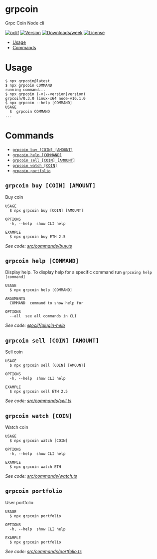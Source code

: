 grpcoin
=======

Grpc Coin Node cli

[![oclif](https://img.shields.io/badge/cli-oclif-brightgreen.svg)](https://oclif.io)
[![Version](https://img.shields.io/npm/v/grpcoin.svg)](https://npmjs.org/package/grpcoin)
[![Downloads/week](https://img.shields.io/npm/dw/grpcoin.svg)](https://npmjs.org/package/grpcoin)
[![License](https://img.shields.io/npm/l/grpcoin.svg)](https://github.com/grpcoin/example-cli-node/blob/master/package.json)

<!-- toc -->
* [Usage](#usage)
* [Commands](#commands)
<!-- tocstop -->
# Usage
<!-- usage -->
```sh-session
$ npx grpcoin@latest
$ npx grpcoin COMMAND
running command...
$ npx grpcoin (-v|--version|version)
grpcoin/0.3.0 linux-x64 node-v16.1.0
$ npx grpcoin --help [COMMAND]
USAGE
  $  grpcoin COMMAND
...
```
<!-- usagestop -->
# Commands
<!-- commands -->
* [`grpcoin buy [COIN] [AMOUNT]`](#grpcoin-buy-coin-amount)
* [`grpcoin help [COMMAND]`](#grpcoin-help-command)
* [`grpcoin sell [COIN] [AMOUNT]`](#grpcoin-sell-coin-amount)
* [`grpcoin watch [COIN]`](#grpcoin-watch-coin)
* [`grpcoin portfolio`](#grpcoin-portfolio)

## `grpcoin buy [COIN] [AMOUNT]`

Buy coin

```
USAGE
  $ npx grpcoin buy [COIN] [AMOUNT]

OPTIONS
  -h, --help  show CLI help

EXAMPLE
  $ npx grpcoin buy ETH 2.5
```

_See code: [src/commands/buy.ts](https://github.com/grpcoin/example-cli-node/blob/master/src/commands/buy.ts)_

## `grpcoin help [COMMAND]`

Display help. To display help for a specific command run `grpcoing help [command]`

```
USAGE
  $ npx grpcoin help [COMMAND]

ARGUMENTS
  COMMAND  command to show help for

OPTIONS
  --all  see all commands in CLI
```

_See code: [@oclif/plugin-help](https://github.com/oclif/plugin-help/blob/v3.2.2/src/commands/help.ts)_

## `grpcoin sell [COIN] [AMOUNT]`

Sell coin

```
USAGE
  $ npx grpcoin sell [COIN] [AMOUNT]

OPTIONS
  -h, --help  show CLI help

EXAMPLE
  $ npx grpcoin sell ETH 2.5
```

_See code: [src/commands/sell.ts](https://github.com/grpcoin/example-cli-node/blob/master/src/commands/sell.ts)_

## `grpcoin watch [COIN]`

Watch coin

```
USAGE
  $ npx grpcoin watch [COIN]

OPTIONS
  -h, --help  show CLI help

EXAMPLE
  $ npx grpcoin watch ETH
```

_See code: [src/commands/watch.ts](https://github.com/grpcoin/example-cli-node/blob/master/src/commands/watch.ts)_

## `grpcoin portfolio`

User portfolio

```
USAGE
  $ npx grpcoin portfolio

OPTIONS
  -h, --help  show CLI help

EXAMPLE
  $ npx grpcoin portfolio
```

_See code: [src/commands/portfolio.ts](https://github.com/grpcoin/example-cli-node/blob/master/src/commands/portfolio.ts)_
<!-- commandsstop -->
